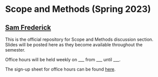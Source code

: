 # Scope and Methods (Spring 2023)
## [Sam Frederick](mailto:sdf2128@columbia.edu)

This is the official repository for Scope and Methods discussion section. Slides will be posted here as they become available throughout the semester. 

Office hours will be held weekly on ___ from ___ until ___.  

The sign-up sheet for office hours can be found [here](). 
